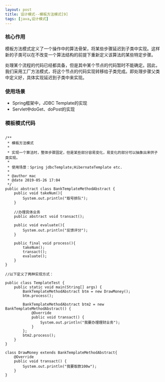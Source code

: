 ```yaml
---
layout: post
title: 设计模式--模板方法模式[9]
tags: [java,设计模式]
---
```



### 核心作用 ###

模板方法模式定义了一个操作中的算法骨架，将某些步骤延迟到子类中实现。这样新的子类可以在不改变一个算法结构的前提下重新定义该算法的某些特定步骤。

处理某个流程的代码已经都具备，但是其中某个节点的代码暂时不能确定。因此，我们采用工厂方法模式，将这个节点的代码实现转移给子类完成。即处理步骤父类中定义好，具体实现延迟到子类中来实现。


### 使用场景 ####

* Spring框架中，JDBC Template的实现
* Servlet中doGet、doPost的实现

### 模板模式代码 ###

```

/**
 * 模板方法模式
 *
 * 实现一个算法时，整体步骤固定，但是某些部分容易变化，易变化的部分可以抽象出来供子类实现。
 *
 * 使用场景：Spring jdbcTemplate;HibernateTemplate etc.
 *
 * @author mac
 * @date 2019-05-26 17:04
 */
public abstract class BankTemplateMethodAbstract {
    public void takeNum(){
        System.out.println("取号排队");
    }

    //办理具体业务
    public abstract void transact();

    public void evaluate(){
        System.out.println("反馈评分");
    }

    public final void process(){
        takeNum();
        transact();
        evaluate();
    }
}

//以下定义了两种实现方式：

public class TemplateTest {
    public static void main(String[] args) {
        BankTemplateMethodAbstract btm = new DrawMoney();
        btm.process();

        BankTemplateMethodAbstract btm2 = new BankTemplateMethodAbstract() {
            @Override
            public void transact() {
                System.out.println("我要办理理财业务");
            }
        };
        btm2.process();
    }
}

class DrawMoney extends BankTemplateMethodAbstract{
    @Override
    public void transact() {
        System.out.println("我要取款100w");
    }
}

```